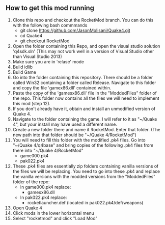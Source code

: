 ## How to get this mod running
1. Clone this repo and checkout the RocketMod branch. You can do this with the following bash commmands
   - git clone https://github.com/JasonMolisani/Quake4.git
   - cd Quake4
   - git checkout RocketMod
2. Open the folder containing this Repo, and open the visual studio solution 'q4sdk.sln' (This  may not work well in a version of Visual Studio other than Visual Studio 2013)
3. Make sure you are in 'relase' mode
4. Build idlib
5. Build Game
6. Go into the folder containing this repository. There should be a folder called Win32 containing a folder called Release. Navigate to this folder and copy the file 'gamex86.dll' contained within.
7. Paste the copy of the 'gamesx86.dll' file in the "ModdedFiles" folder of the repo. This folder now contains all the files we will need to implement this mod (step 12).
8. If you don't already have it, obtain and install an unmodified version of Quake 4.
9. Navigate to the folder containing the game. I will refer to it as "~/Quake 4", but your install may have used a different name.
10. Create a new folder there and name it RocketMod. Enter that folder. (The new path into that folder should be "~/Quake 4/RocketMod")
11. You will need to fill this folder with the modified .pk4 files. Go into "~/Quake 4/q4base" and bring copies of the following .pk4 files from there into "~/Quake 4/RocketMod"
    - game000.pk4
    - pak022.pk4
12. These .pk4 files are essentially zip folders containing vanilla versions of the files we will be replacing. You need to go into these .pk4 and replace the vanilla versions with the modded versions from the "ModdedFiles" folder of the repo:
    - In game000.pk4 replace:
      - gamesx86.dll
    - In pak022.pk4 replace:
      - rocketlauncher.def (located in pak022.pk4/def/weapons)
13. Open Quake 4
14. Click mods in the lower horizontal menu
15. Select "rocketmod" and click "Load Mod"